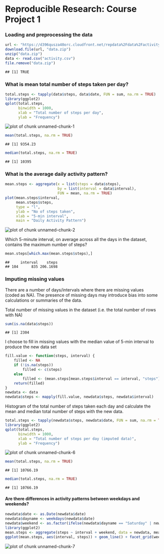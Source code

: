 # Reproducible Research: Course Project 1



### Loading and preprocessing the data

```r
url <- "https://d396qusza40orc.cloudfront.net/repdata%2Fdata%2Factivity.zip"
download.file(url, "data.zip")
unzip("data.zip")
data <- read.csv("activity.csv")
file.remove("data.zip")
```

```
## [1] TRUE
```

### What is mean total number of steps taken per day?

```r
total.steps <- tapply(data$steps, data$date, FUN = sum, na.rm = TRUE)
library(ggplot2)
qplot(total.steps, 
      binwidth = 1000, 
      xlab = "Total number of steps per day", 
      ylab = "Frequency")
```

![plot of chunk unnamed-chunk-1](figure/unnamed-chunk-1-1.png)

```r
mean(total.steps, na.rm = TRUE)
```

```
## [1] 9354.23
```

```r
median(total.steps, na.rm = TRUE)
```

```
## [1] 10395
```

### What is the average daily activity pattern?

```r
mean.steps <- aggregate(x = list(steps = data$steps),
                        by = list(interval = data$interval),
                        FUN = mean, na.rm = TRUE)
plot(mean.steps$interval, 
     mean.steps$steps, 
     type = "l", 
     ylab = "No of steps taken", 
     xlab = "5-min interval", 
     main = "Daily Activity Pattern")
```

![plot of chunk unnamed-chunk-2](figure/unnamed-chunk-2-1.png)

Which 5-minute interval, on average across all the days in the dataset, contains the maximum number of steps?

```r
mean.steps[which.max(mean.steps$steps),]
```

```
##     interval    steps
## 104      835 206.1698
```

### Imputing missing values

There are a number of days/intervals where there are missing values (coded as NA). The presence of missing days may introduce bias into some calculations or summaries of the data.

Total number of missing values in the dataset (i.e. the total number of rows with NA)

```r
sum(is.na(data$steps))
```

```
## [1] 2304
```

I choose to fill in missing values with the median value of 5-min interval to produce the new data set

```r
fill.value <- function(steps, interval) {
    filled <- NA
    if (!is.na(steps))
        filled <- c(steps)
    else
        filled <- (mean.steps[mean.steps$interval == interval, "steps"])
    return(filled)
}
newdata <- data
newdata$steps <- mapply(fill.value, newdata$steps, newdata$interval)
```

Histogram of the total number of steps taken each day and calculate the mean and median total number of steps with the new data.

```r
total.steps <- tapply(newdata$steps, newdata$date, FUN = sum, na.rm = TRUE)
library(ggplot2)
qplot(total.steps, 
      binwidth = 1000, 
      xlab = "Total number of steps per day (imputed data)", 
      ylab = "Frequency")
```

![plot of chunk unnamed-chunk-6](figure/unnamed-chunk-6-1.png)

```r
mean(total.steps, na.rm = TRUE)
```

```
## [1] 10766.19
```

```r
median(total.steps, na.rm = TRUE)
```

```
## [1] 10766.19
```

#### Are there differences in activity patterns between weekdays and weekends?

```r
newdata$date <- as.Date(newdata$date)
newdata$dayname <- weekdays(newdata$date)
newdata$weekend <- as.factor(ifelse(newdata$dayname == "Saturday" | newdata$dayname == "Sunday", "Weekend", "Weekday"))
library(ggplot2)
mean.steps <- aggregate(steps ~ interval + weekend, data = newdata, mean)
ggplot(mean.steps, aes(interval, steps)) + geom_line() + facet_grid(weekend ~ .) + xlab("5-minute interval") + ylab("No of steps taken")
```

![plot of chunk unnamed-chunk-7](figure/unnamed-chunk-7-1.png)
